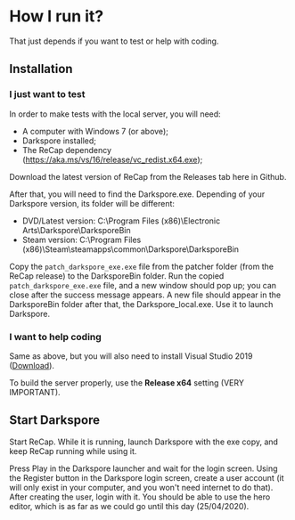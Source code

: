 # How I run it?
That just depends if you want to test or help with coding.

## Installation

### I just want to test
In order to make tests with the local server, you will need:

- A computer with Windows 7 (or above);
- Darkspore installed;
- The ReCap dependency (https://aka.ms/vs/16/release/vc_redist.x64.exe);

Download the latest version of ReCap from the Releases tab here in Github. 

After that, you will need to find the Darkspore.exe. Depending of your Darkspore version, its folder will be different:
- DVD/Latest version: C:\Program Files (x86)\Electronic Arts\Darkspore\DarksporeBin
- Steam version: C:\Program Files (x86)\Steam\steamapps\common\Darkspore\DarksporeBin

Copy the `patch_darkspore_exe.exe` file from the patcher folder (from the ReCap release) to the DarksporeBin folder. Run the copied `patch_darkspore_exe.exe` file, and a new window should pop up; you can close after the success message appears. A new file should appear in the DarksporeBin folder after that, the Darkspore_local.exe. Use it to launch Darkspore.

### I want to help coding
Same as above, but you will also need to install Visual Studio 2019 ([Download](https://visualstudio.microsoft.com/thank-you-downloading-visual-studio/?sku=Community&rel=16)).

To build the server properly, use the **Release x64** setting (VERY IMPORTANT).

## Start Darkspore
Start ReCap. While it is running, launch Darkspore with the exe copy, and keep ReCap running while using it.

Press Play in the Darkspore launcher and wait for the login screen. Using the Register button in the Darkspore login screen, create a user account (it will only exist in your computer, and you won't need internet to do that). After creating the user, login with it. You should be able to use the hero editor, which is as far as we could go until this day (25/04/2020).
